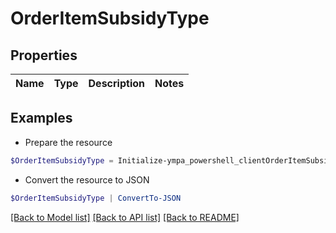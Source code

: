 # OrderItemSubsidyType
## Properties

Name | Type | Description | Notes
------------ | ------------- | ------------- | -------------

## Examples

- Prepare the resource
```powershell
$OrderItemSubsidyType = Initialize-ympa_powershell_clientOrderItemSubsidyType 
```

- Convert the resource to JSON
```powershell
$OrderItemSubsidyType | ConvertTo-JSON
```

[[Back to Model list]](../README.md#documentation-for-models) [[Back to API list]](../README.md#documentation-for-api-endpoints) [[Back to README]](../README.md)

